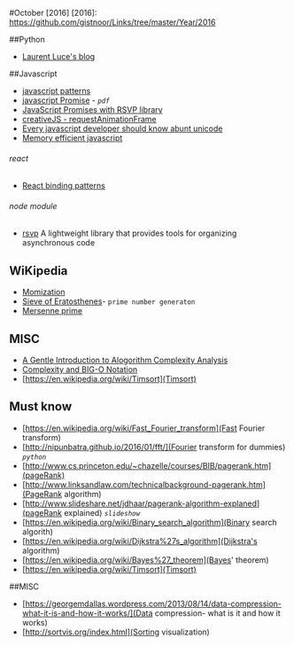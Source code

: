 #October [2016]
[2016]: https://github.com/gistnoor/Links/tree/master/Year/2016

##Python
* [Laurent Luce's blog](http://www.laurentluce.com/)

##Javascript
* [javascript patterns](http://shichuan.github.io/javascript-patterns/)
* [javascript Promise](http://web.cs.iastate.edu/~smkautz/cs430s16/papers/javascript_promises/javascript_promises.pdf) - *`pdf`*
* [JavaScript Promises with RSVP library](https://www.toptal.com/javascript/javascript-promises)
* [creativeJS - requestAnimationFrame](http://creativejs.com/resources/requestanimationframe/)
* [Every javascript developer should know abunt unicode](https://rainsoft.io/what-every-javascript-developer-should-know-about-unicode/)
* [Memory efficient javascript](https://www.smashingmagazine.com/2012/11/writing-fast-memory-efficient-javascript/)
###### react
* [React binding patterns](https://medium.com/@housecor/react-binding-patterns-5-approaches-for-handling-this-92c651b5af56#.238sa8mrd)
###### node module
* [rsvp](https://www.npmjs.com/package/rsvp) A lightweight library that provides tools for organizing asynchronous code

## WiKipedia
* [Momization](https://en.wikipedia.org/wiki/Memoization)
* [Sieve of Eratosthenes](https://en.wikipedia.org/wiki/Sieve_of_Eratosthenes)- `prime number generaton`
* [Mersenne prime](https://en.wikipedia.org/wiki/Mersenne_prime)
## MISC
* [A Gentle Introduction to Alogorithm Complexity Analysis](http://discrete.gr/complexity/)
* [Complexity and BIG-O Notation](http://pages.cs.wisc.edu/~vernon/cs367/notes/3.COMPLEXITY.html)
* [https://en.wikipedia.org/wiki/Timsort](Timsort)

## Must know
* [https://en.wikipedia.org/wiki/Fast_Fourier_transform](Fast Fourier transform)
* [http://nipunbatra.github.io/2016/01/fft/](Fourier transform for dummies) *`python`*
* [http://www.cs.princeton.edu/~chazelle/courses/BIB/pagerank.htm](pageRank)
* [http://www.linksandlaw.com/technicalbackground-pagerank.htm](PageRank algorithm)
* [http://www.slideshare.net/jdhaar/pagerank-algorithm-explaned](pageRank explained) *`slideshow`*
* [https://en.wikipedia.org/wiki/Binary_search_algorithm](Binary search algorith)
* [https://en.wikipedia.org/wiki/Dijkstra%27s_algorithm](Dijkstra's algorithm)
* [https://en.wikipedia.org/wiki/Bayes%27_theorem](Bayes' theorem)
* [https://en.wikipedia.org/wiki/Timsort](Timsort)


##MISC
* [https://georgemdallas.wordpress.com/2013/08/14/data-compression-what-it-is-and-how-it-works/](Data compression- what is it and how it works)
* [http://sortvis.org/index.html](Sorting visualization)
